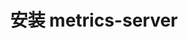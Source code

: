 ---
title: 安装 metrics-server

video: 
  videoUrl: https://pek3b.qingstor.com/kubesphere-community/%E4%BA%91%E5%8E%9F%E7%94%9F%E5%AE%9E%E6%88%98/73%E3%80%81KubeSphere-%E5%B9%B3%E5%8F%B0%E5%AE%89%E8%A3%85-%E5%89%8D%E7%BD%AE%E7%8E%AF%E5%A2%83-%E5%AE%89%E8%A3%85metrics-server.mp4
---